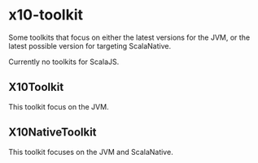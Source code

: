 # x10-toolkit

Some toolkits that focus on either the latest versions for the JVM, or the
latest possible version for targeting ScalaNative.

Currently no toolkits for ScalaJS.

## X10Toolkit

This toolkit focus on the JVM.

## X10NativeToolkit

This toolkit focuses on the JVM and ScalaNative.
